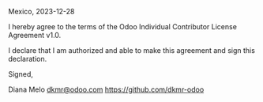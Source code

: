 Mexico, 2023-12-28

I hereby agree to the terms of the Odoo Individual Contributor License
Agreement v1.0.

I declare that I am authorized and able to make this agreement and sign this
declaration.

Signed,

Diana Melo dkmr@odoo.com https://github.com/dkmr-odoo
